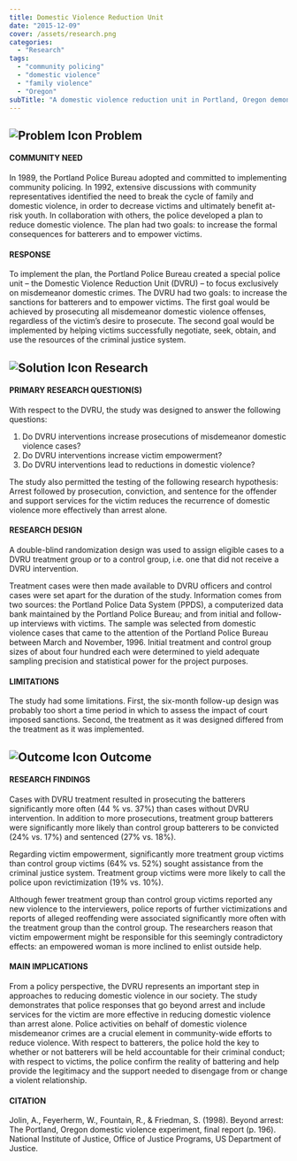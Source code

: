 ```yaml
---
title: Domestic Violence Reduction Unit
date: "2015-12-09"
cover: /assets/research.png
categories:
  - "Research"
tags:
  - "community policing"
  - "domestic violence"
  - "family violence"
  - "Oregon"
subTitle: "A domestic violence reduction unit in Portland, Oregon demonstrates that police responses that go beyond arrest and include victim services are more effective than arrests alone."
---
```


## ![Problem Icon](https://github.com/google/material-design-icons/raw/master/alert/1x_web/ic_error_outline_black_48dp.png "Problem") Problem

#### COMMUNITY NEED

In 1989, the Portland Police Bureau adopted and committed to implementing community policing. In 1992, extensive discussions with community representatives identified the need to break the cycle of family and domestic violence, in order to decrease victims and ultimately benefit at-risk youth. In collaboration with others, the police developed a plan to reduce domestic violence. The plan had two goals: to increase the formal consequences for batterers and to empower victims.

#### RESPONSE

To implement the plan, the Portland Police Bureau created a special police unit – the Domestic Violence Reduction Unit (DVRU) – to focus exclusively on misdemeanor domestic crimes. The DVRU had two goals: to increase the sanctions for batterers and to empower victims. The first goal would be achieved by prosecuting all misdemeanor domestic violence offenses, regardless of the victim’s desire to prosecute. The second goal would be implemented by helping victims successfully negotiate, seek, obtain, and use the resources of the criminal justice system.

## ![Solution Icon](https://github.com/google/material-design-icons/raw/master/action/1x_web/ic_lightbulb_outline_black_48dp.png "Solution") Research

#### PRIMARY RESEARCH QUESTION(S)

With respect to the DVRU, the study was designed to answer the following questions:

1. Do DVRU interventions increase prosecutions of misdemeanor domestic violence cases?
2. Do DVRU interventions increase victim empowerment?
3. Do DVRU interventions lead to reductions in domestic violence?

The study also permitted the testing of the following research hypothesis: Arrest followed by prosecution, conviction, and sentence for the offender and support services for the victim reduces the recurrence of domestic violence more effectively than arrest alone.

#### RESEARCH DESIGN

A double-blind randomization design was used to assign eligible cases to a DVRU treatment group or to a control group, i.e. one that did not receive a DVRU intervention.

Treatment cases were then made available to DVRU officers and control cases were set apart for the duration of the study. Information comes from two sources: the Portland Police Data System (PPDS), a computerized data bank maintained by the Portland Police Bureau; and from initial and follow-up interviews with victims. The sample was selected from domestic violence cases that came to the attention of the Portland Police Bureau between March and November, 1996. Initial treatment and control group sizes of about four hundred each were determined to yield adequate sampling precision and statistical power for the project purposes.

#### LIMITATIONS

The study had some limitations. First, the six-month follow-up design was probably too short a time period in which to assess the impact of court imposed sanctions. Second, the treatment as it was designed differed from the treatment as it was implemented.

## ![Outcome Icon](https://github.com/google/material-design-icons/raw/master/action/1x_web/ic_view_list_black_48dp.png "Outcome") Outcome

#### RESEARCH FINDINGS

Cases with DVRU treatment resulted in prosecuting the batterers significantly more often (44 % vs. 37%) than cases without DVRU intervention. In addition to more prosecutions, treatment group batterers were significantly more likely than control group batterers to be convicted (24% vs. 17%) and sentenced (27% vs. 18%).

Regarding victim empowerment, significantly more treatment group victims than control group victims (64% vs. 52%) sought assistance from the criminal justice system. Treatment group victims were more likely to call the police upon revictimization (19% vs. 10%).

Although fewer treatment group than control group victims reported any new violence to the interviewers, police reports of further victimizations and reports of alleged reoffending were associated significantly more often with the treatment group than the control group. The researchers reason that victim empowerment might be responsible for this seemingly contradictory effects: an empowered woman is more inclined to enlist outside help.

#### MAIN IMPLICATIONS

From a policy perspective, the DVRU represents an important step in approaches to reducing domestic violence in our society. The study demonstrates that police responses that go beyond arrest and include services for the victim are more effective in reducing domestic violence than arrest alone. Police activities on behalf of domestic violence misdemeanor crimes are a crucial element in community-wide efforts to reduce violence. With respect to batterers, the police hold the key to whether or not batterers will be held accountable for their criminal conduct; with respect to victims, the police confirm the reality of battering and help provide the legitimacy and the support needed to disengage from or change a violent relationship.

#### CITATION

Jolin, A., Feyerherm, W., Fountain, R., & Friedman, S. (1998). Beyond arrest: The Portland, Oregon domestic violence experiment, final report (p. 196). National Institute of Justice, Office of Justice Programs, US Department of Justice.

